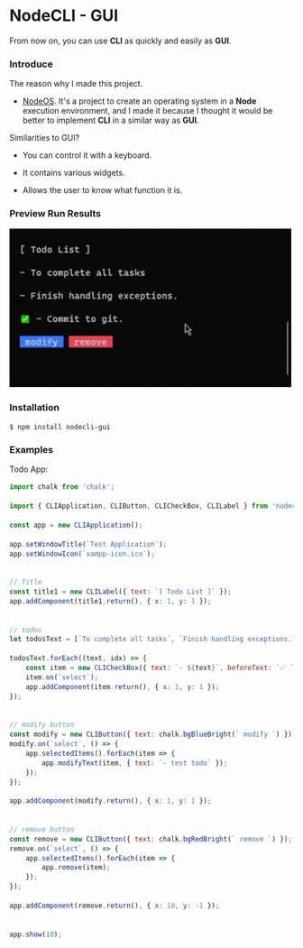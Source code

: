 # NodeCLI - GUI    

From now on, you can use **CLI** as quickly and easily as **GUI**.

### Introduce

The reason why I made this project.

- [NodeOS](https://github.com/ICe1BotMaker/node-os). It's a project to create an operating system in a **Node** execution environment, and I made it because I thought it would be better to implement **CLI** in a similar way as **GUI**.

Similarities to GUI?

- You can control it with a keyboard.

- It contains various widgets.

- Allows the user to know what function it is.

### Preview Run Results

<img src="./imgs/intro.gif" style="width: 500px">

### Installation

```
$ npm install nodecli-gui
```

### Examples

Todo App:

```js
import chalk from 'chalk';

import { CLIApplication, CLIButton, CLICheckBox, CLILabel } from 'nodecli-gui';

const app = new CLIApplication();

app.setWindowTitle(`Test Application`);
app.setWindowIcon(`xampp-icon.ico`);


// Title
const title1 = new CLILabel({ text: `[ Todo List ]` });
app.addComponent(title1.return(), { x: 1, y: 1 });


// todos
let todosText = [`To complete all tasks`, `Finish handling exceptions.`, `Commit to git.`];

todosText.forEach((text, idx) => {
    const item = new CLICheckBox({ text: `- ${text}`, beforeText: `✅ `, bool: idx === 2 });
    item.on(`select`);
    app.addComponent(item.return(), { x: 1, y: 1 });
});


// modify button
const modify = new CLIButton({ text: chalk.bgBlueBright(` modify `) });
modify.on(`select`, () => {
    app.selectedItems().forEach(item => {
        app.modifyText(item, { text: `- test todo` });
    });
});

app.addComponent(modify.return(), { x: 1, y: 1 });


// remove button
const remove = new CLIButton({ text: chalk.bgRedBright(` remove `) });
remove.on(`select`, () => {
    app.selectedItems().forEach(item => {
        app.remove(item);
    });
});

app.addComponent(remove.return(), { x: 10, y: -1 });


app.show(10);
```
